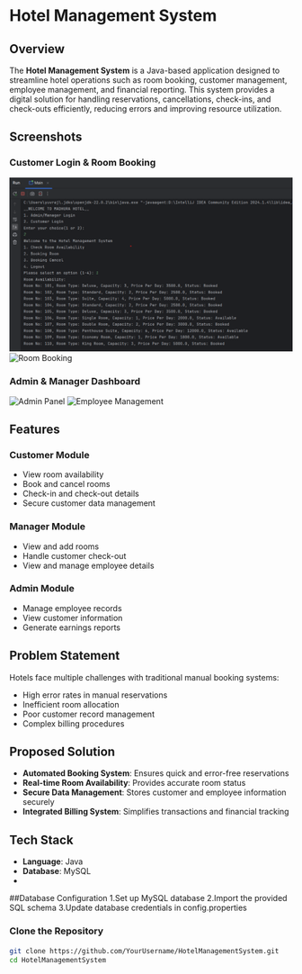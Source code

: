   # Hotel Management System

## Overview
The **Hotel Management System** is a Java-based application designed to streamline hotel operations such as room booking, customer management, employee management, and financial reporting. This system provides a digital solution for handling reservations, cancellations, check-ins, and check-outs efficiently, reducing errors and improving resource utilization.

## Screenshots
### Customer Login & Room Booking
![Customer Login](HotelManagementSystem/Outputs/Customer_Page.png)
![Room Booking](image2.png)

### Admin & Manager Dashboard
![Admin Panel](image3.png)
![Employee Management](image4.png)

## Features
### Customer Module
- View room availability
- Book and cancel rooms
- Check-in and check-out details
- Secure customer data management

### Manager Module
- View and add rooms
- Handle customer check-out
- View and manage employee details

### Admin Module
- Manage employee records
- View customer information
- Generate earnings reports

## Problem Statement
Hotels face multiple challenges with traditional manual booking systems:
- High error rates in manual reservations
- Inefficient room allocation
- Poor customer record management
- Complex billing procedures

## Proposed Solution
- **Automated Booking System**: Ensures quick and error-free reservations
- **Real-time Room Availability**: Provides accurate room status
- **Secure Data Management**: Stores customer and employee information securely
- **Integrated Billing System**: Simplifies transactions and financial tracking

## Tech Stack
- **Language**: Java
- **Database**: MySQL
- 
##Database Configuration
1.Set up MySQL database
2.Import the provided SQL schema
3.Update database credentials in config.properties

### Clone the Repository
```sh
git clone https://github.com/YourUsername/HotelManagementSystem.git
cd HotelManagementSystem
